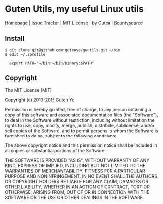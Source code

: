 Guten Utils, my useful Linux utils
================

[Homepage](https://github.com/gutenye/guutils) |
[Issue Tracker](https://github.com/gutenye/guutils/issues) |
[MIT License](http://choosealicense.com/licenses/mit) |
[by Guten](http://guten.me) |
[Bountysource](https://www.bountysource.com/teams/gutenye)

Install
-------

```
$ git clone git@github.com:gutenye/guutils.git ~/bin
$ edit ~/.zprofile

  export PATH="~/bin:~/bin/binary:$PATH"

```

Copyright
---------

The MIT License (MIT)

Copyright (c) 2013-2015 Guten Ye

Permission is hereby granted, free of charge, to any person obtaining a copy
of this software and associated documentation files (the "Software"), to deal
in the Software without restriction, including without limitation the rights
to use, copy, modify, merge, publish, distribute, sublicense, and/or sell
copies of the Software, and to permit persons to whom the Software is
furnished to do so, subject to the following conditions:

The above copyright notice and this permission notice shall be included in all
copies or substantial portions of the Software.

THE SOFTWARE IS PROVIDED "AS IS", WITHOUT WARRANTY OF ANY KIND, EXPRESS OR
IMPLIED, INCLUDING BUT NOT LIMITED TO THE WARRANTIES OF MERCHANTABILITY,
FITNESS FOR A PARTICULAR PURPOSE AND NONINFRINGEMENT. IN NO EVENT SHALL THE
AUTHORS OR COPYRIGHT HOLDERS BE LIABLE FOR ANY CLAIM, DAMAGES OR OTHER
LIABILITY, WHETHER IN AN ACTION OF CONTRACT, TORT OR OTHERWISE, ARISING FROM,
OUT OF OR IN CONNECTION WITH THE SOFTWARE OR THE USE OR OTHER DEALINGS IN THE
SOFTWARE.
